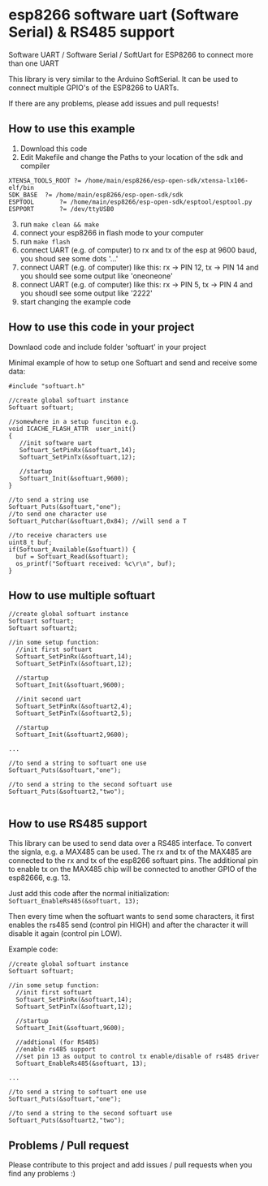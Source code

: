 # esp8266 software uart (Software Serial) & RS485 support
Software UART / Software Serial / SoftUart for ESP8266 to connect more than one UART

This library is very similar to the Arduino SoftSerial. It can be used to connect multiple GPIO's of the ESP8266 to UARTs. 

If there are any problems, please add issues and pull requests!

## How to use this example

1. Download this code
2. Edit Makefile and change the Paths to your location of the sdk and compiler

  ```
  XTENSA_TOOLS_ROOT ?= /home/main/esp8266/esp-open-sdk/xtensa-lx106-elf/bin
  SDK_BASE	?= /home/main/esp8266/esp-open-sdk/sdk
  ESPTOOL		?= /home/main/esp8266/esp-open-sdk/esptool/esptool.py
  ESPPORT		?= /dev/ttyUSB0
  ```
3. run `make clean && make`
4. connect your esp8266 in flash mode to your computer
5. run `make flash`
6. connect UART (e.g. of computer) to rx and tx of the esp at 9600 baud, you shoud see some dots '...'
7. connect UART (e.g. of computer) like this: rx -> PIN 12, tx -> PIN 14 and you should see some output like 'oneoneone'
8. connect UART (e.g. of computer) like this: rx -> PIN 5, tx -> PIN 4 and you shoudl see some output like '2222'
9. start changing the example code


## How to use this code in your project

Downlaod code and include folder 'softuart' in your project

Minimal example of how to setup one Softuart and send and receive some data:
```
#include "softuart.h"

//create global softuart instance
Softuart softuart;

//somewhere in a setup funciton e.g.
void ICACHE_FLASH_ATTR  user_init()
{
   //init software uart
   Softuart_SetPinRx(&softuart,14);
   Softuart_SetPinTx(&softuart,12);
    
   //startup
   Softuart_Init(&softuart,9600);
}

//to send a string use
Softuart_Puts(&softuart,"one");
//to send one character use
Softuart_Putchar(&softuart,0x84); //will send a T

//to receive characters use
uint8_t buf;
if(Softuart_Available(&softuart)) {
  buf = Softuart_Read(&softuart);
  os_printf("Softuart received: %c\r\n", buf);
} 
```

## How to use multiple softuart

```
//create global softuart instance
Softuart softuart;
Softuart softuart2;

//in some setup function: 
  //init first softuart
  Softuart_SetPinRx(&softuart,14);
  Softuart_SetPinTx(&softuart,12);
    
  //startup
  Softuart_Init(&softuart,9600);

  //init second uart
  Softuart_SetPinRx(&softuart2,4);
  Softuart_SetPinTx(&softuart2,5);

  //startup
  Softuart_Init(&softuart2,9600);

...

//to send a string to softuart one use
Softuart_Puts(&softuart,"one");

//to send a string to the second softuart use
Softuart_Puts(&softuart2,"two");


```

## How to use RS485 support

This library can be used to send data over a RS485 interface. To convert the signla, e.g. a MAX485 can be used. The rx and tx of the MAX485 are connected to the rx and tx of the esp8266 softuart pins. The additional pin to enable tx on the MAX485 chip will be connected to another GPIO of the esp82666, e.g. 13. 

Just add this code after the normal initialization:  `Softuart_EnableRs485(&softuart, 13);`

Then every time when the softuart wants to send some characters, it first enables the rs485 send (control pin HIGH) and after the character it will disable it again (control pin LOW).

Example code:

```
//create global softuart instance
Softuart softuart;

//in some setup function: 
  //init first softuart
  Softuart_SetPinRx(&softuart,14);
  Softuart_SetPinTx(&softuart,12);
    
  //startup
  Softuart_Init(&softuart,9600);

  //addtional (for RS485)
  //enable rs485 support
  //set pin 13 as output to control tx enable/disable of rs485 driver
  Softuart_EnableRs485(&softuart, 13);

...

//to send a string to softuart one use
Softuart_Puts(&softuart,"one");

//to send a string to the second softuart use
Softuart_Puts(&softuart2,"two");
```

## Problems / Pull request

Please contribute to this project and add issues / pull requests when you find any problems :)
